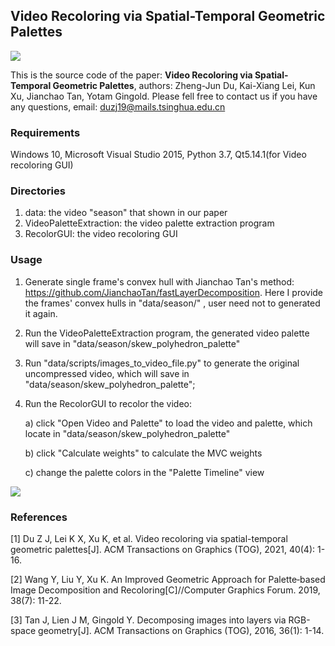 ## Video Recoloring via Spatial-Temporal Geometric Palettes

![](https://github.com/Zhengjun-Du/GeometricPaletteBasedVideoRecoloring/blob/main/teaser.png)

This is the source code of the paper: **Video Recoloring via Spatial-Temporal Geometric Palettes**, authors: Zheng-Jun Du, Kai-Xiang Lei, Kun Xu, Jianchao Tan, Yotam Gingold. Please fell free to contact us if you have any questions, email: duzj19@mails.tsinghua.edu.cn

### Requirements

Windows 10,  Microsoft Visual Studio 2015,  Python 3.7,  Qt5.14.1(for Video recoloring GUI)

### Directories

1. data:  the video "season" that shown in our paper
2. VideoPaletteExtraction: the video palette extraction program
3. RecolorGUI: the video recoloring GUI

### Usage

1. Generate single frame's convex hull with Jianchao Tan's method: https://github.com/JianchaoTan/fastLayerDecomposition. Here I provide the frames' convex hulls in "data/season/" , user need not to generated it again.

2. Run the VideoPaletteExtraction program, the generated video palette will save in "data/season/skew_polyhedron_palette"

3. Run "data/scripts/images_to_video_file.py" to generate the original uncompressed video, which will save in  "data/season/skew_polyhedron_palette";

4. Run the RecolorGUI to recolor the video:

   a) click "Open Video and Palette" to load the video and palette, which locate in "data/season/skew_polyhedron_palette"

   b) click "Calculate weights" to calculate the MVC weights

   c)  change the palette colors in the "Palette Timeline" view

![](https://github.com/Zhengjun-Du/GeometricPaletteBasedVideoRecoloring/blob/main/recolor-ui.png)

### References

[1] Du Z J, Lei K X, Xu K, et al. Video recoloring via spatial-temporal geometric palettes[J]. ACM Transactions on Graphics (TOG), 2021, 40(4): 1-16.

[2] Wang Y, Liu Y, Xu K. An Improved Geometric Approach for Palette‐based Image Decomposition and Recoloring[C]//Computer Graphics Forum. 2019, 38(7): 11-22.

[3] Tan J, Lien J M, Gingold Y. Decomposing images into layers via RGB-space geometry[J]. ACM Transactions on Graphics (TOG), 2016, 36(1): 1-14.